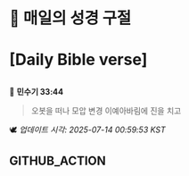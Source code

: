 # 🙏 매일의 성경 구절
# [Daily Bible verse]
##
<!-- START_BIBLE_VERSE -->
📖 **민수기 33:44**
> 오봇을 떠나 모압 변경 이예아바림에 진을 치고

🕊️ _업데이트 시각: 2025-07-14 00:59:53 KST_
  <!-- END_BIBLE_VERSE -->
## GITHUB_ACTION
